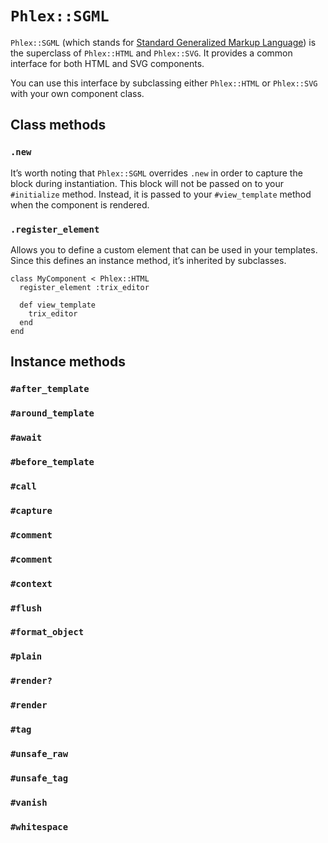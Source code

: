 # `Phlex::SGML`

`Phlex::SGML` (which stands for [Standard Generalized Markup Language](https://en.wikipedia.org/wiki/Standard_Generalized_Markup_Language)) is the superclass of `Phlex::HTML` and `Phlex::SVG`. It provides a common interface for both HTML and SVG components.

You can use this interface by subclassing either `Phlex::HTML` or `Phlex::SVG` with your own component class.

## Class methods

### `.new`

It’s worth noting that `Phlex::SGML` overrides `.new` in order to capture the block during instantiation. This block will not be passed on to your `#initialize` method. Instead, it is passed to your `#view_template` method when the component is rendered.

### `.register_element`

Allows you to define a custom element that can be used in your templates. Since this defines an instance method, it’s inherited by subclasses.

```ruby{2,5}
class MyComponent < Phlex::HTML
  register_element :trix_editor

  def view_template
    trix_editor
  end
end
```

## Instance methods

### `#after_template`

### `#around_template`

### `#await`

### `#before_template`

### `#call`

### `#capture`

### `#comment`

### `#comment`

### `#context`

### `#flush`

### `#format_object`

### `#plain`

### `#render?`

### `#render`

### `#tag`

### `#unsafe_raw`

### `#unsafe_tag`

### `#vanish`

### `#whitespace`

